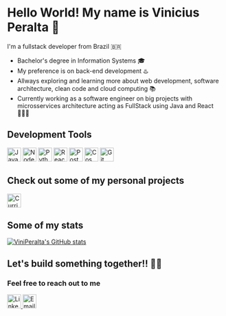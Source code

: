 # Hello World! My name is Vinicius Peralta 👋

I'm a fullstack developer from Brazil 🇧🇷

- Bachelor's degree in Information Systems 🎓
- My preference is on back-end development ♨️
- Allways exploring and learning more about web development, software architecture, clean code and cloud computing 📚
- Currently working as a software engineer on big projects with microsservices architecture acting as FullStack using Java and React 👨🏼‍💻

## Development Tools

<img src="https://github.com/user-attachments/assets/1a6ea457-1098-4bc0-9e9d-bd1a59282b5b" alt="Java" title="Java" width="32" height="32">
<img src="https://github.com/user-attachments/assets/f8c62d8f-c815-436b-a799-9d3adbe50daf" alt="Node JS" title="Node JS" width="32" height="32">
<img src="https://github.com/user-attachments/assets/105bbeb1-852e-4c83-8e40-170bcf0583e9" alt="Python" title="Python" width="32" height="32">
<img src="https://github.com/user-attachments/assets/f439da55-4589-4898-a35d-cb03be72efb8" alt="React JS" title="React JS" width="32" height="32">
<img src="https://github.com/user-attachments/assets/badd5c30-a9d9-4173-9b16-ed8d96f46b07" alt="Postgres" title="Postgres" width="32" height="32">
<img src="https://github.com/user-attachments/assets/c9b39794-8724-4e28-b3c6-256409cd7d6c" alt="Cosmos" title="Cosmos" width="32" height="32">
<img src="https://github.com/user-attachments/assets/34c9b05f-6db6-4d6b-bd2e-1e6c253a5e31" alt="Git" title="Git" width="32" height="32">

## Check out some of my personal projects

<a href="https://github.com/Curriculum-Vitae-AI" target="_blank">
  <img src="https://github.com/user-attachments/assets/87048e87-4262-4cff-9806-2d998b534d84" alt="CurriculumAI" title="CurriculumAI" width="32" height="32">
</a>

## Some of my stats

[![ViniPeralta's GitHub stats](https://github-readme-stats.vercel.app/api?username=ViniPeralta&count_private=true&include_all_commits=true&show_icons=true&theme=tokyonight&hide=stars)](https://github.com/ViniPeralta/github-readme-stats)

## Let's build something together!! 🤝🏼
### Feel free to reach out to me

<a href="https://www.linkedin.com/in/vinicius-peralta/" target="_blank">
  <img src="https://github.com/user-attachments/assets/9f712c8f-7e4f-4d55-8466-7fe64e931501" alt="Linkedin" title="Linkedin" width="32" height="32">
</a>
<a href="mailto:vinicius-peralta@hotmail.com" target="_blank">
  <img src="https://github.com/user-attachments/assets/78131001-6300-4d17-bad6-4c9dbd2e4ca5" alt="Email" title="Email" width="32" height="32">
</a>
